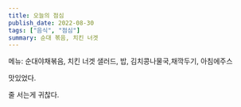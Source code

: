 ```yaml
---
title: 오늘의 점심
publish_date: 2022-08-30
tags: ["음식", "점심"]
summary: 순대 볶음, 치킨 너겟
---
```


메뉴: 순대야채볶음, 치킨 너겟 샐러드, 밥, 김치콩나물국,채깍두기, 아침에주스

맛있었다.

줄 서는게 귀찮다.

